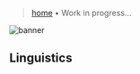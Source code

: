 > [home](/computing)
> &bull; Work in progress...

![banner](/linguistics/photos/banner.png)

## Linguistics

